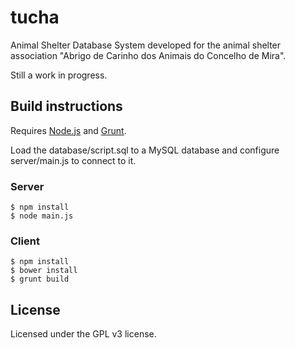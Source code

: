 #  tucha

Animal Shelter Database System developed for the animal shelter association "Abrigo de Carinho dos Animais do Concelho de Mira".

Still a work in progress.

## Build instructions

Requires [Node.js](http://nodejs.org/) and [Grunt](http://gruntjs.com/).

Load the database/script.sql to a MySQL database and configure server/main.js to connect to it.

### Server
```
$ npm install
$ node main.js
```

### Client
```
$ npm install
$ bower install
$ grunt build
```

## License

Licensed under the GPL v3 license.
